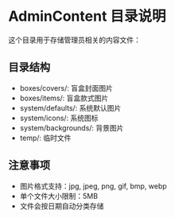 # AdminContent 目录说明

这个目录用于存储管理员相关的内容文件：

## 目录结构
- boxes/covers/: 盲盒封面图片
- boxes/items/: 盲盒款式图片
- system/defaults/: 系统默认图片
- system/icons/: 系统图标
- system/backgrounds/: 背景图片
- temp/: 临时文件

## 注意事项
- 图片格式支持：jpg, jpeg, png, gif, bmp, webp
- 单个文件大小限制：5MB
- 文件会按日期自动分类存储

